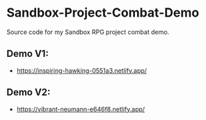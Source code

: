 # Sandbox-Project-Combat-Demo
Source code for my Sandbox RPG project combat demo.


## Demo V1:
- https://inspiring-hawking-0551a3.netlify.app/

## Demo V2:
- https://vibrant-neumann-e646f8.netlify.app/ 
